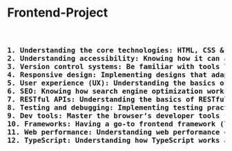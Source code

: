 # Frontend-Project
<pre><h3><b>
1. Understanding the core technologies: HTML, CSS & JavaScript.
2. Understanding accessibility: Knowing how it can affect your users' experience.
3. Version control systems: Be familiar with tools like Git.
4. Responsive design: Implementing designs that adapt to different devices and screen sizes.
5. User experience (UX): Understanding the basics of UX principles.
6. SEO: Knowing how search engine optimization works and how you can leverage it in your code.
7. RESTful APIs: Understanding the basics of RESTful APIs and how to consume them.
8. Testing and debugging: Implementing testing practices and debugging effectively.
9. Dev tools: Master the browser’s developer tools for inspecting, debugging, and optimizing code.
10. Frameworks: Having a go-to frontend framework (like React or Vue) and understanding others at a high level.
11. Web performance: Understanding web performance optimizations and core web vitals.
12. TypeScript: Understanding how TypeScript works and when to use it.
</b></h3></pre>
